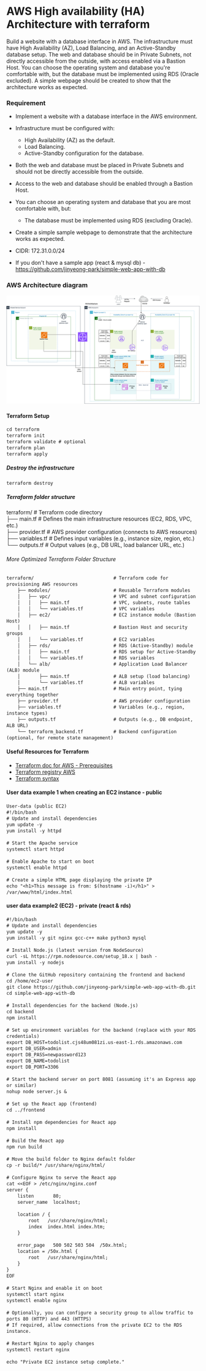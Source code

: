 # AWS High availability (HA) Architecture with terraform
Build a website with a database interface in AWS. The infrastructure must have High Availability (AZ), Load Balancing, and an Active-Standby database setup. The web and database should be in Private Subnets, not directly accessible from the outside, with access enabled via a Bastion Host. You can choose the operating system and database you're comfortable with, but the database must be implemented using RDS (Oracle excluded). A simple webpage should be created to show that the architecture works as expected.

### Requirement

- Implement a website with a database interface in the AWS environment.
- Infrastructure must be configured with:
    - High Availability (AZ) as the default.
    - Load Balancing.
    - Active-Standby configuration for the database.
- Both the web and database must be placed in Private Subnets and should not be directly accessible from the outside.
- Access to the web and database should be enabled through a Bastion Host.
- You can choose an operating system and database that you are most comfortable with, but:
    - The database must be implemented using RDS (excluding Oracle).
- Create a simple sample webpage to demonstrate that the architecture works as expected.
- CIDR: 172.31.0.0/24

- If you don't have a sample app (react & mysql db) - https://github.com/jinyeong-park/simple-web-app-with-db



### AWS Architecture diagram
![AWS-HA-architecture-bastion-host](./img/AWS-HA-architecture-bastion-host.png)


#### Terraform Setup
```
cd terraform
terraform init
terraform validate # optional
terraform plan
terraform apply
```


##### Destroy the infrastructure
```
terraform destroy
```

##### Terraform folder structure
terraform/                  # Terraform code directory  
├── main.tf                 # Defines the main infrastructure resources (EC2, RDS, VPC, etc.)  
├── provider.tf             # AWS provider configuration (connects to AWS resources)  
├── variables.tf            # Defines input variables (e.g., instance size, region, etc.)  
└── outputs.tf              # Output values (e.g., DB URL, load balancer URL, etc.)


###### More Optimized Terraform Folder Structure
```plaintext
terraform/                             # Terraform code for provisioning AWS resources
    ├── modules/                       # Reusable Terraform modules
    │   ├── vpc/                       # VPC and subnet configuration
    │   │   ├── main.tf                # VPC, subnets, route tables
    │   │   └── variables.tf           # VPC variables
    │   ├── ec2/                       # EC2 instance module (Bastion Host)
    │   │   ├── main.tf                # Bastion Host and security groups
    │   │   └── variables.tf           # EC2 variables
    │   ├── rds/                       # RDS (Active-Standby) module
    │   │   ├── main.tf                # RDS setup for Active-Standby
    │   │   └── variables.tf           # RDS variables
    │   └── alb/                       # Application Load Balancer (ALB) module
    │       ├── main.tf                # ALB setup (load balancing)
    │       └── variables.tf           # ALB variables
    ├── main.tf                        # Main entry point, tying everything together
    ├── provider.tf                    # AWS provider configuration
    ├── variables.tf                   # Variables (e.g., region, instance types)
    ├── outputs.tf                     # Outputs (e.g., DB endpoint, ALB URL)
    └── terraform_backend.tf           # Backend configuration (optional, for remote state management)
```

#### Useful Resources for Terraform
- [Terraform doc for AWS - Prerequisites](https://developer.hashicorp.com/terraform/tutorials/aws-get-started/aws-build)
- [Terraform registry AWS](https://registry.terraform.io/providers/hashicorp/aws/latest)
- [Terraform syntax](https://developer.hashicorp.com/terraform/language)



#### User data example 1 when creating an EC2 instance - public
```
User-data (public EC2)
#!/bin/bash
# Update and install dependencies
yum update -y
yum install -y httpd

# Start the Apache service
systemctl start httpd

# Enable Apache to start on boot
systemctl enable httpd

# Create a simple HTML page displaying the private IP
echo "<h1>This message is from: $(hostname -i)</h1>" > /var/www/html/index.html
```


#### user data example2 (EC2) - private (react & rds)
```
#!/bin/bash
# Update and install dependencies
yum update -y
yum install -y git nginx gcc-c++ make python3 mysql

# Install Node.js (latest version from NodeSource)
curl -sL https://rpm.nodesource.com/setup_18.x | bash -
yum install -y nodejs

# Clone the GitHub repository containing the frontend and backend
cd /home/ec2-user
git clone https://github.com/jinyeong-park/simple-web-app-with-db.git
cd simple-web-app-with-db

# Install dependencies for the backend (Node.js)
cd backend
npm install

# Set up environment variables for the backend (replace with your RDS credentials)
export DB_HOST=todolist.cjs48um081zi.us-east-1.rds.amazonaws.com
export DB_USER=admin
export DB_PASS=newpassword123
export DB_NAME=todolist
export DB_PORT=3306

# Start the backend server on port 8081 (assuming it's an Express app or similar)
nohup node server.js &

# Set up the React app (frontend)
cd ../frontend

# Install npm dependencies for React app
npm install

# Build the React app
npm run build

# Move the build folder to Nginx default folder
cp -r build/* /usr/share/nginx/html/

# Configure Nginx to serve the React app
cat <<EOF > /etc/nginx/nginx.conf
server {
    listen       80;
    server_name  localhost;

    location / {
        root   /usr/share/nginx/html;
        index  index.html index.htm;
    }

    error_page   500 502 503 504  /50x.html;
    location = /50x.html {
        root   /usr/share/nginx/html;
    }
}
EOF

# Start Nginx and enable it on boot
systemctl start nginx
systemctl enable nginx

# Optionally, you can configure a security group to allow traffic to ports 80 (HTTP) and 443 (HTTPS)
# If required, allow connections from the private EC2 to the RDS instance.

# Restart Nginx to apply changes
systemctl restart nginx

echo "Private EC2 instance setup complete."
```

